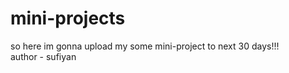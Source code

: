 # mini-projects
so here im gonna upload my some mini-project to next 30 days!!!
<br>
author - sufiyan
